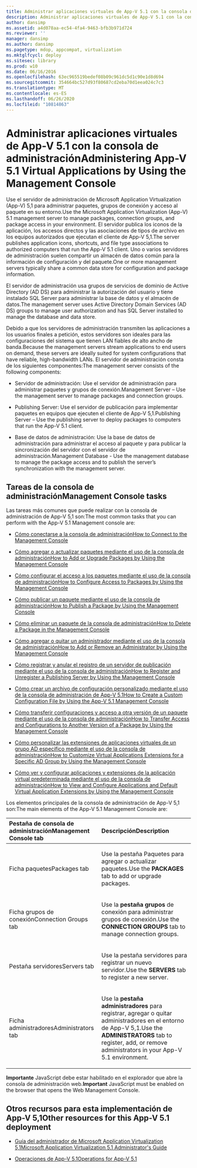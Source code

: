 ```yaml
---
title: Administrar aplicaciones virtuales de App-V 5.1 con la consola de administración
description: Administrar aplicaciones virtuales de App-V 5.1 con la consola de administración
author: dansimp
ms.assetid: a4d078aa-ec54-4fa4-9463-bfb3b971d724
ms.reviewer: ''
manager: dansimp
ms.author: dansimp
ms.pagetype: mdop, appcompat, virtualization
ms.mktglfcycl: deploy
ms.sitesec: library
ms.prod: w10
ms.date: 06/16/2016
ms.openlocfilehash: 63ec965519bedef08b09c961dc5d1c90e1d8d694
ms.sourcegitcommit: 354664bc527d93f80687cd2eba70d1eea024c7c3
ms.translationtype: MT
ms.contentlocale: es-ES
ms.lasthandoff: 06/26/2020
ms.locfileid: "10814863"
---
```

# <span data-ttu-id="34499-103">Administrar aplicaciones virtuales de App-V 5.1 con la consola de administración</span><span class="sxs-lookup"><span data-stu-id="34499-103">Administering App-V 5.1 Virtual Applications by Using the Management Console</span></span>


<span data-ttu-id="34499-104">Use el servidor de administración de Microsoft Application Virtualization (App-V) 5,1 para administrar paquetes, grupos de conexión y acceso al paquete en su entorno.</span><span class="sxs-lookup"><span data-stu-id="34499-104">Use the Microsoft Application Virtualization (App-V) 5.1 management server to manage packages, connection groups, and package access in your environment.</span></span> <span data-ttu-id="34499-105">El servidor publica los iconos de la aplicación, los accesos directos y las asociaciones de tipos de archivo en los equipos autorizados que ejecutan el cliente de App-V 5,1.</span><span class="sxs-lookup"><span data-stu-id="34499-105">The server publishes application icons, shortcuts, and file type associations to authorized computers that run the App-V 5.1 client.</span></span> <span data-ttu-id="34499-106">Uno o varios servidores de administración suelen compartir un almacén de datos común para la información de configuración y del paquete.</span><span class="sxs-lookup"><span data-stu-id="34499-106">One or more management servers typically share a common data store for configuration and package information.</span></span>

<span data-ttu-id="34499-107">El servidor de administración usa grupos de servicios de dominio de Active Directory (AD DS) para administrar la autorización del usuario y tiene instalado SQL Server para administrar la base de datos y el almacén de datos.</span><span class="sxs-lookup"><span data-stu-id="34499-107">The management server uses Active Directory Domain Services (AD DS) groups to manage user authorization and has SQL Server installed to manage the database and data store.</span></span>

<span data-ttu-id="34499-108">Debido a que los servidores de administración transmiten las aplicaciones a los usuarios finales a petición, estos servidores son ideales para las configuraciones del sistema que tienen LAN fiables de alto ancho de banda.</span><span class="sxs-lookup"><span data-stu-id="34499-108">Because the management servers stream applications to end users on demand, these servers are ideally suited for system configurations that have reliable, high-bandwidth LANs.</span></span> <span data-ttu-id="34499-109">El servidor de administración consta de los siguientes componentes:</span><span class="sxs-lookup"><span data-stu-id="34499-109">The management server consists of the following components:</span></span>

-   <span data-ttu-id="34499-110">Servidor de administración: Use el servidor de administración para administrar paquetes y grupos de conexión.</span><span class="sxs-lookup"><span data-stu-id="34499-110">Management Server – Use the management server to manage packages and connection groups.</span></span>

-   <span data-ttu-id="34499-111">Publishing Server: Use el servidor de publicación para implementar paquetes en equipos que ejecuten el cliente de App-V 5,1.</span><span class="sxs-lookup"><span data-stu-id="34499-111">Publishing Server – Use the publishing server to deploy packages to computers that run the App-V 5.1 client.</span></span>

-   <span data-ttu-id="34499-112">Base de datos de administración: Use la base de datos de administración para administrar el acceso al paquete y para publicar la sincronización del servidor con el servidor de administración.</span><span class="sxs-lookup"><span data-stu-id="34499-112">Management Database - Use the management database to manage the package access and to publish the server’s synchronization with the management server.</span></span>

## <span data-ttu-id="34499-113">Tareas de la consola de administración</span><span class="sxs-lookup"><span data-stu-id="34499-113">Management Console tasks</span></span>


<span data-ttu-id="34499-114">Las tareas más comunes que puede realizar con la consola de administración de App-V 5,1 son:</span><span class="sxs-lookup"><span data-stu-id="34499-114">The most common tasks that you can perform with the App-V 5.1 Management console are:</span></span>

-   [<span data-ttu-id="34499-115">Cómo conectarse a la consola de administración</span><span class="sxs-lookup"><span data-stu-id="34499-115">How to Connect to the Management Console</span></span>](how-to-connect-to-the-management-console-51.md)

-   [<span data-ttu-id="34499-116">Cómo agregar o actualizar paquetes mediante el uso de la consola de administración</span><span class="sxs-lookup"><span data-stu-id="34499-116">How to Add or Upgrade Packages by Using the Management Console</span></span>](how-to-add-or-upgrade-packages-by-using-the-management-console-51-gb18030.md)

-   [<span data-ttu-id="34499-117">Cómo configurar el acceso a los paquetes mediante el uso de la consola de administración</span><span class="sxs-lookup"><span data-stu-id="34499-117">How to Configure Access to Packages by Using the Management Console</span></span>](how-to-configure-access-to-packages-by-using-the-management-console-51.md)

-   [<span data-ttu-id="34499-118">Cómo publicar un paquete mediante el uso de la consola de administración</span><span class="sxs-lookup"><span data-stu-id="34499-118">How to Publish a Package by Using the Management Console</span></span>](how-to-publish-a-package-by-using-the-management-console-51.md)

-   [<span data-ttu-id="34499-119">Cómo eliminar un paquete de la consola de administración</span><span class="sxs-lookup"><span data-stu-id="34499-119">How to Delete a Package in the Management Console</span></span>](how-to-delete-a-package-in-the-management-console-51.md)

-   [<span data-ttu-id="34499-120">Cómo agregar o quitar un administrador mediante el uso de la consola de administración</span><span class="sxs-lookup"><span data-stu-id="34499-120">How to Add or Remove an Administrator by Using the Management Console</span></span>](how-to-add-or-remove-an-administrator-by-using-the-management-console51.md)

-   [<span data-ttu-id="34499-121">Cómo registrar y anular el registro de un servidor de publicación mediante el uso de la consola de administración</span><span class="sxs-lookup"><span data-stu-id="34499-121">How to Register and Unregister a Publishing Server by Using the Management Console</span></span>](how-to-register-and-unregister-a-publishing-server-by-using-the-management-console51.md)

-   [<span data-ttu-id="34499-122">Cómo crear un archivo de configuración personalizado mediante el uso de la consola de administración de App-V 5.1</span><span class="sxs-lookup"><span data-stu-id="34499-122">How to Create a Custom Configuration File by Using the App-V 5.1 Management Console</span></span>](how-to-create-a-custom-configuration-file-by-using-the-app-v-51-management-console.md)

-   [<span data-ttu-id="34499-123">Cómo transferir configuraciones y acceso a otra versión de un paquete mediante el uso de la consola de administración</span><span class="sxs-lookup"><span data-stu-id="34499-123">How to Transfer Access and Configurations to Another Version of a Package by Using the Management Console</span></span>](how-to-transfer-access-and-configurations-to-another-version-of-a-package-by-using-the-management-console51.md)

-   [<span data-ttu-id="34499-124">Cómo personalizar las extensiones de aplicaciones virtuales de un grupo AD específico mediante el uso de la consola de administración</span><span class="sxs-lookup"><span data-stu-id="34499-124">How to Customize Virtual Applications Extensions for a Specific AD Group by Using the Management Console</span></span>](how-to-customize-virtual-applications-extensions-for-a-specific-ad-group-by-using-the-management-console51.md)

-   [<span data-ttu-id="34499-125">Cómo ver y configurar aplicaciones y extensiones de la aplicación virtual predeterminada mediante el uso de la consola de administración</span><span class="sxs-lookup"><span data-stu-id="34499-125">How to View and Configure Applications and Default Virtual Application Extensions by Using the Management Console</span></span>](how-to-view-and-configure-applications-and-default-virtual-application-extensions-by-using-the-management-console-beta.md)

<span data-ttu-id="34499-126">Los elementos principales de la consola de administración de App-V 5,1 son:</span><span class="sxs-lookup"><span data-stu-id="34499-126">The main elements of the App-V 5.1 Management Console are:</span></span>

<table>
<colgroup>
<col width="50%" />
<col width="50%" />
</colgroup>
<thead>
<tr class="header">
<th align="left"><span data-ttu-id="34499-127">Pestaña de consola de administración</span><span class="sxs-lookup"><span data-stu-id="34499-127">Management Console tab</span></span></th>
<th align="left"><span data-ttu-id="34499-128">Descripción</span><span class="sxs-lookup"><span data-stu-id="34499-128">Description</span></span></th>
</tr>
</thead>
<tbody>
<tr class="odd">
<td align="left"><p><span data-ttu-id="34499-129">Ficha paquetes</span><span class="sxs-lookup"><span data-stu-id="34499-129">Packages tab</span></span></p></td>
<td align="left"><p><span data-ttu-id="34499-130">Use la <strong> </strong> pestaña Paquetes para agregar o actualizar paquetes.</span><span class="sxs-lookup"><span data-stu-id="34499-130">Use the <strong>PACKAGES</strong> tab to add or upgrade packages.</span></span></p></td>
</tr>
<tr class="even">
<td align="left"><p><span data-ttu-id="34499-131">Ficha grupos de conexión</span><span class="sxs-lookup"><span data-stu-id="34499-131">Connection Groups tab</span></span></p></td>
<td align="left"><p><span data-ttu-id="34499-132">Use la <strong> pestaña grupos </strong> de conexión para administrar grupos de conexión.</span><span class="sxs-lookup"><span data-stu-id="34499-132">Use the <strong>CONNECTION GROUPS</strong> tab to manage connection groups.</span></span></p></td>
</tr>
<tr class="odd">
<td align="left"><p><span data-ttu-id="34499-133">Pestaña servidores</span><span class="sxs-lookup"><span data-stu-id="34499-133">Servers tab</span></span></p></td>
<td align="left"><p><span data-ttu-id="34499-134">Use la <strong> </strong> pestaña servidores para registrar un nuevo servidor.</span><span class="sxs-lookup"><span data-stu-id="34499-134">Use the <strong>SERVERS</strong> tab to register a new server.</span></span></p></td>
</tr>
<tr class="even">
<td align="left"><p><span data-ttu-id="34499-135">Ficha administradores</span><span class="sxs-lookup"><span data-stu-id="34499-135">Administrators tab</span></span></p></td>
<td align="left"><p><span data-ttu-id="34499-136">Use la <strong> pestaña administradores </strong> para registrar, agregar o quitar administradores en el entorno de App-V 5,1.</span><span class="sxs-lookup"><span data-stu-id="34499-136">Use the <strong>ADMINISTRATORS</strong> tab to register, add, or remove administrators in your App-V 5.1 environment.</span></span></p></td>
</tr>
</tbody>
</table>

 

<span data-ttu-id="34499-137">**Importante**  JavaScript debe estar habilitado en el explorador que abre la consola de administración web.</span><span class="sxs-lookup"><span data-stu-id="34499-137">**Important** JavaScript must be enabled on the browser that opens the Web Management Console.</span></span>

 






## <a href="" id="other-resources-for-this-app-v-5-1-deployment-"></a><span data-ttu-id="34499-138">Otros recursos para esta implementación de App-V 5,1</span><span class="sxs-lookup"><span data-stu-id="34499-138">Other resources for this App-V 5.1 deployment</span></span>


-   [<span data-ttu-id="34499-139">Guía del administrador de Microsoft Application Virtualization 5,1</span><span class="sxs-lookup"><span data-stu-id="34499-139">Microsoft Application Virtualization 5.1 Administrator's Guide</span></span>](microsoft-application-virtualization-51-administrators-guide.md)

-   [<span data-ttu-id="34499-140">Operaciones de App-V 5.1</span><span class="sxs-lookup"><span data-stu-id="34499-140">Operations for App-V 5.1</span></span>](operations-for-app-v-51.md)

 

 





